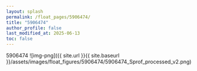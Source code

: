 ```yaml
---
layout: splash
permalink: /float_pages/5906474/
title: "5906474"
author_profile: false
last_modified_at: 2025-06-13
toc: false
---
```

 
5906474
![img-png]({{ site.url }}{{ site.baseurl }}/assets/images/float_figures/5906474/5906474_Sprof_processed_v2.png)